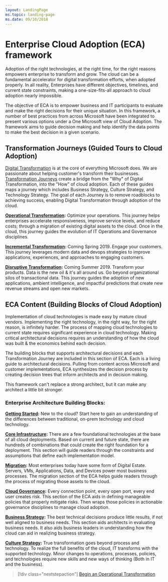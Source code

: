 ```yaml
---
layout: LandingPage
ms.topic: landing-page
ms.date: 09/10/2018
---
```


# Enterprise Cloud Adoption (ECA) framework

Adoption of the right technologies, at the right time, for the right reasons empowers enterprise to transform and grow. The cloud can be a fundamental accelerator for digital transformation efforts, when adopted properly. In all reality, Enterprises have different objectives, timelines, and current state constraints, making a one-size-fits-all approach to cloud adoption nearly impossible.

The objective of ECA is to empower business and IT participants to evaluate and make the right decisions for their unique situation. In this framework, a number of best practices from across Microsoft have been integrated to present various options under a One Microsoft view of Cloud Adoption. The framework aims to guide decision making and help identify the data points to make the best decision in a given scenario.

## Transformation Journeys (Guided Tours to Cloud Adoption)

[Digital Transformation](https://enterprise.microsoft.com/en-us/digital-transformation/) is at the core of everything Microsoft does. We are passionate about helping customer's transform their businesses. [Transformation Journeys](transformation-journeys/overview.md) create a bridge from the "Why" of Digital Transformation, into the "How" of cloud adoption. Each of these guides maps a journey which includes Business Strategy, Culture Strategy, and Technology Strategy. The goal of each Journey is to remove roadblocks to achieving success, enabling Digital Transformation through adoption of the cloud.

**[Operational Transformation](transformation-journeys/operational-transformation/overview.md):** Optimize your operations. This journey helps enterprises accelerate responsiveness, improve service levels, and reduce costs; through a migration of existing digital assets to the cloud. Once in the cloud, this journey guides the evolution of IT Operations and Governance disciplines.

**[Incremental Transformation](transformation-journeys/incremental-transformation.md):** Coming Spring 2019. Engage your customers. This journey leverages modern data and devops strategies to improve applications, experiences, and approaches to engaging customers.

**[Disruptive Transformation](transformation-journeys/disruptive-transformation.md):** Coming Summer 2019. Transform your products. Data is the new oil & it's all around us. Go beyond organizational silos of transactional data. This journey guides the adoption of new applications, ambient intelligence, and impactful predictions that create new revenue streams and open new markets.

## ECA Content (Building Blocks of Cloud Adoption)

Implementation of cloud technologies is made easy by mature cloud vendors. Implementing the right technology, in the right way, for the right reason, is infinitely harder. The process of mapping cloud technologies to current state requires significant experience in cloud technology. Making critical architectural decisions requires an understanding of how the cloud was built & the economics behind each decision. 

The building blocks that supports architectural decisions and each Transformation Journey are included in this section of ECA. Each is a living guide to architectural decisions. Pulling from content across Microsoft and customer implementations, ECA synthesizes the decision process by creating decision trees that inform architects and in decision making. 

This framework can't replace a strong architect, but it can make any architect a little bit stronger.

### Enterprise Architecture Building Blocks:

**[Getting Started](getting-started/overview.md):** New to the cloud? Start here to gain an understanding of the differences between traditional, on-prem technology and cloud technology.

**[Core Infrastructure](infrastructure/overview.md):** There are a few foundational technologies at the base of all cloud deployments. Based on current and future state, there are hundreds of combinations that could create the right foundation for a deployment. This section will guide readers through the constraints and assumptions that define each implementation model.

**[Migration](migration/overview.md):** Most enterprises today have some form of Digital Estate. Servers, VMs, Applications, Data, and Devices power most business processes. The migration section of the ECA helps guide readers through the process of migrating those assets to the cloud.

**[Cloud Governance](govern/overview.md):** Every connection point, every open port, every end user creates risk. This section of the ECA aids in defining manageable policies that properly mitigate risks. Then wraps those policies in actionable governance disciplines to manage cloud adoption.

**[Business Strategy](business-strategy/overview.md):** The best technical decisions produce little results, if not well aligned to business needs. This section aids architects in evaluating business needs. It also aids business leaders in understanding how the cloud can aid in realizing business strategy.

**[Culture Strategy](culture-strategy/overview.md):** True transformation goes beyond process and technology. To realize the full benefits of the cloud, IT transforms with the supported technology. Minor changes to operations, processes, policies, and technologies require new skills and new ways of thinking (Both in IT and the business).

> [!div class="nextstepaction"]
> [Begin an Operational Transformation](transformation-journeys/operational-transformation/overview.md)